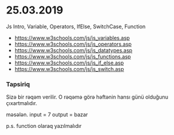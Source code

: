 # 25.03.2019

 Js Intro, Variable, Operators, IfElse, SwitchCase, Function
 
 - https://www.w3schools.com/js/js_variables.asp
 - https://www.w3schools.com/js/js_operators.asp
 - https://www.w3schools.com/js/js_datatypes.asp
 - https://www.w3schools.com/js/js_functions.asp
 - https://www.w3schools.com/js/js_if_else.asp
 - https://www.w3schools.com/js/js_switch.asp
 
  ### Tapsiriq
  
  Sizə bir rəqəm verilir. 
  O rəqəmə görə həftənin hansı günü olduğunu çıxartmalıdır.
  
  məsələn. 
  input = 7
  output = bazar
  
  p.s. function olaraq yazılmalıdır
